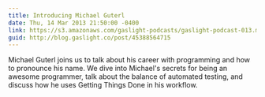 ```yaml
---
title: Introducing Michael Guterl
date: Thu, 14 Mar 2013 21:50:00 -0400
link: https://s3.amazonaws.com/gaslight-podcasts/gaslight-podcast-013.mp3
guid: http://blog.gaslight.co/post/45388564715
---
```


Michael Guterl joins us to talk about his career with programming and how to
pronounce his name. We dive into Michael's secrets for being an awesome
programmer, talk about the balance of automated testing, and discuss how he uses
Getting Things Done in his workflow.
